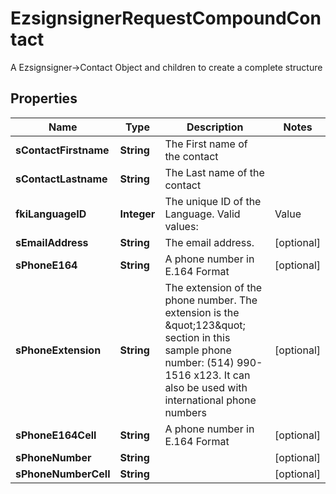 

# EzsignsignerRequestCompoundContact

A Ezsignsigner->Contact Object and children to create a complete structure

## Properties

| Name | Type | Description | Notes |
|------------ | ------------- | ------------- | -------------|
|**sContactFirstname** | **String** | The First name of the contact |  |
|**sContactLastname** | **String** | The Last name of the contact |  |
|**fkiLanguageID** | **Integer** | The unique ID of the Language.  Valid values:  |Value|Description| |-|-| |1|French| |2|English| |  |
|**sEmailAddress** | **String** | The email address. |  [optional] |
|**sPhoneE164** | **String** | A phone number in E.164 Format |  [optional] |
|**sPhoneExtension** | **String** | The extension of the phone number.  The extension is the \&quot;123\&quot; section in this sample phone number: (514) 990-1516 x123.  It can also be used with international phone numbers |  [optional] |
|**sPhoneE164Cell** | **String** | A phone number in E.164 Format |  [optional] |
|**sPhoneNumber** | **String** |  |  [optional] |
|**sPhoneNumberCell** | **String** |  |  [optional] |



